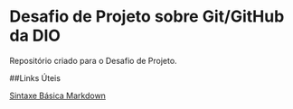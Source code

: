 # Desafio de Projeto sobre Git/GitHub da DIO

Repositório criado para o Desafio de Projeto.

##Links Úteis

[Sintaxe Básica Markdown](https://docs.github.com/pt/get-started/writing-on-github/getting-started-with-writing-and-formatting-on-github/basic-writing-and-formatting-syntax)
